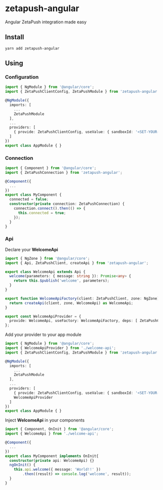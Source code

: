 # zetapush-angular

Angular ZetaPush integration made easy

## Install

```console
yarn add zetapush-angular
```

## Using

### Configuration

```typescript
import { NgModule } from '@angular/core';
import { ZetaPushClientConfig, ZetaPushModule } from 'zetapush-angular';

@NgModule({
  imports: [
    ...
    ZetaPushModule
  ],
  ...
  providers: [
    { provide: ZetaPushClientConfig, useValue: { sandboxId: '<SET-YOUR-SANDBOX-ID>' } }
  ]
})
export class AppModule { }
```

### Connection

```typescript
import { Component } from '@angular/core';
import { ZetaPushConnection } from 'zetapush-angular';

@Component({
  ...
})
export class MyComponent {
  connected = false;
  constructor(private connection: ZetaPushConnection) {
    connection.connect().then(() => {
      this.connected = true;
    });
  }
}
```

### Api

Declare your **WelcomeApi**

```typescript
import { NgZone } from '@angular/core';
import { Api, ZetaPushClient, createApi } from 'zetapush-angular';

export class WelcomeApi extends Api {
  welcome(parameters: { message: string }): Promise<any> {
    return this.$publish('welcome', parameters);
  }
}

export function WelcomeApiFactory(client: ZetaPushClient, zone: NgZone): WelcomeApi {
  return createApi(client, zone, WelcomeApi) as WelcomeApi;
}

export const WelcomeApiProvider = {
  provide: WelcomeApi, useFactory: WelcomeApiFactory, deps: [ ZetaPushClient, NgZone ]
};
```

Add your provider to your app module

```typescript
import { NgModule } from '@angular/core';
import { WelcomeApiProvider } from './welcome-api';
import { ZetaPushClientConfig, ZetaPushModule } from 'zetapush-angular';

@NgModule({
  imports: [
    ...
    ZetaPushModule
  ],
  ...
  providers: [
    { provide: ZetaPushClientConfig, useValue: { sandboxId: '<SET-YOUR-SANDBOX-ID>' } },
    WelcomeApiProvider
  ]
})
export class AppModule { }
```

Inject **WelcomeApi** in your components

```typescript
import { Component, OnInit } from '@angular/core';
import { WelcomeApi } from './welcome-api';

@Component({
  ...
})
export class MyComponent implements OnInit{
  constructor(private api: WelcomeApi) {}
  ngOnInit() {
    this.api.welcome({ message: 'World!!' })
        .then((result) => console.log('welcome', result));
  }
}
```
